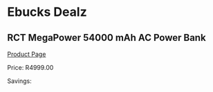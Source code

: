 
# Ebucks Dealz
## RCT MegaPower 54000 mAh AC Power Bank
[Product Page](https://www.ebucks.com/web/shop/productSelected.do?prodId=642109458&catId=714948688)

Price: R4999.00

Savings: 


	